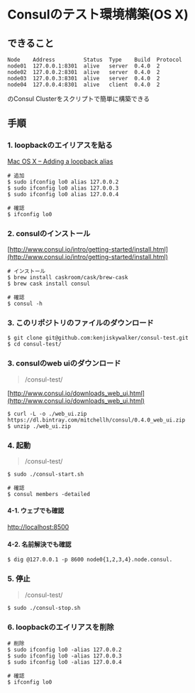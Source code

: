 
# Consulのテスト環境構築(OS X)

## できること

```
Node    Address         Status  Type    Build  Protocol
node01  127.0.0.1:8301  alive   server  0.4.0  2
node02  127.0.0.2:8301  alive   server  0.4.0  2
node03  127.0.0.3:8301  alive   server  0.4.0  2
node04  127.0.0.4:8301  alive   client  0.4.0  2
```

のConsul Clusterをスクリプトで簡単に構築できる


## 手順

### 1. loopbackのエイリアスを貼る

[Mac OS X – Adding a loopback alias](http://astralbodi.es/2011/02/04/mac-os-x-adding-a-loopback-alias/)

```
# 追加
$ sudo ifconfig lo0 alias 127.0.0.2
$ sudo ifconfig lo0 alias 127.0.0.3
$ sudo ifconfig lo0 alias 127.0.0.4

# 確認
$ ifconfig lo0
```

### 2. consulのインストール

[http://www.consul.io/intro/getting-started/install.html](http://www.consul.io/intro/getting-started/install.html)

```
# インストール
$ brew install caskroom/cask/brew-cask
$ brew cask install consul

# 確認
$ consul -h
```

### 3. このリポジトリのファイルのダウンロード

```
$ git clone git@github.com:kenjiskywalker/consul-test.git
$ cd consul-test/
```

### 3. consulのweb uiのダウンロード

> /consul-test/

[http://www.consul.io/downloads_web_ui.html](http://www.consul.io/downloads_web_ui.html)

```
$ curl -L -o ./web_ui.zip https://dl.bintray.com/mitchellh/consul/0.4.0_web_ui.zip
$ unzip ./web_ui.zip
```

### 4. 起動

> /consul-test/


```
$ sudo ./consul-start.sh

# 確認
$ consul members -detailed
```

#### 4-1. ウェブでも確認

[http://localhost:8500](http://localhost:8500)

#### 4-2. 名前解決でも確認

```
$ dig @127.0.0.1 -p 8600 node0{1,2,3,4}.node.consul.
```

### 5. 停止

> /consul-test/

```
$ sudo ./consul-stop.sh
```

### 6. loopbackのエイリアスを削除

```
# 削除
$ sudo ifconfig lo0 -alias 127.0.0.2
$ sudo ifconfig lo0 -alias 127.0.0.3
$ sudo ifconfig lo0 -alias 127.0.0.4

# 確認
$ ifconfig lo0
```
